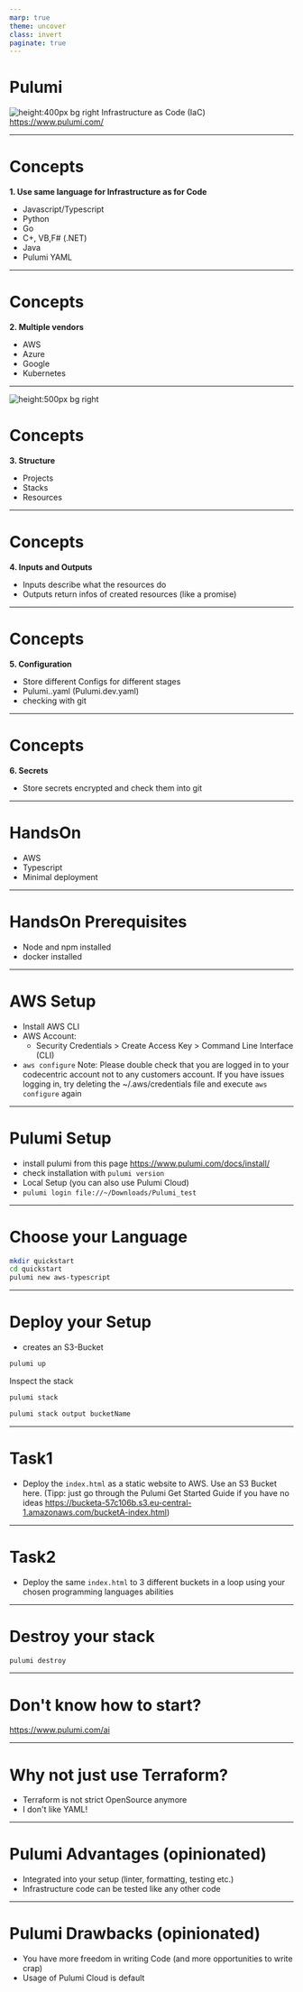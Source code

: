 ```yaml
---
marp: true
theme: uncover
class: invert
paginate: true
---
```


<!-- <style>
  :root {
    --color-foreground: #fff;
    --color-highlight: #f96;
    --color-dimmed: #888;
    --
  }
</style> -->

# Pulumi

![height:400px bg right](./pulumi_animal.png)
Infrastructure as Code (IaC)
https://www.pulumi.com/

---

# Concepts

**1. Use same language for Infrastructure as for Code**

- Javascript/Typescript
- Python
- Go
- C+, VB,F# (.NET)
- Java
- Pulumi YAML

---

# Concepts

**2. Multiple vendors**

- AWS
- Azure
- Google
- Kubernetes

---

![height:500px bg right](./structure.png)

# Concepts

**3. Structure**

- Projects
- Stacks
- Resources

---

# Concepts

**4. Inputs and Outputs**

- Inputs describe what the resources do
- Outputs return infos of created resources (like a promise)

---

# Concepts

**5. Configuration**

- Store different Configs for different stages
- Pulumi.<stack-name>.yaml (Pulumi.dev.yaml)
- checking with git

---

# Concepts

**6. Secrets**

- Store secrets encrypted and check them into git
<!-- - TODO -->

---

# HandsOn

- AWS
- Typescript
- Minimal deployment

---

# HandsOn Prerequisites

- Node and npm installed
- docker installed

---

# AWS Setup

- Install AWS CLI
- AWS Account:
  - Security Credentials > Create Access Key > Command Line Interface (CLI)
- `aws configure`
  Note: Please double check that you are logged in to your codecentric account not to any customers account. If you have issues logging in, try deleting the ~/.aws/credentials file and execute `aws configure` again

---

# Pulumi Setup

- install pulumi from this page https://www.pulumi.com/docs/install/
- check installation with `pulumi version`
- Local Setup (you can also use Pulumi Cloud)
- `pulumi login file://~/Downloads/Pulumi_test`

---

# Choose your Language

```bash
mkdir quickstart
cd quickstart
pulumi new aws-typescript
```

---

# Deploy your Setup

- creates an S3-Bucket

```bash
pulumi up
```

Inspect the stack

```bash
pulumi stack
```

```bash
pulumi stack output bucketName
```

---

# Task1

- Deploy the `index.html` as a static website to AWS. Use an S3 Bucket here.
  (Tipp: just go through the Pulumi Get Started Guide if you have no ideas https://bucketa-57c106b.s3.eu-central-1.amazonaws.com/bucketA-index.html)

---

# Task2

- Deploy the same `index.html` to 3 different buckets in a loop using your chosen programming languages abilities

---

# Destroy your stack

```bash
pulumi destroy
```

---

# Don't know how to start?

https://www.pulumi.com/ai

---

# Why not just use Terraform?

- Terraform is not strict OpenSource anymore
- I don't like YAML!

---

# Pulumi Advantages (opinionated)

- Integrated into your setup (linter, formatting, testing etc.)
- Infrastructure code can be tested like any other code

---

# Pulumi Drawbacks (opinionated)

- You have more freedom in writing Code (and more opportunities to write crap)
- Usage of Pulumi Cloud is default
